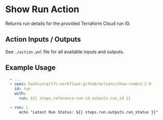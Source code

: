 # Show Run Action

Returns run details for the provided Terraform Cloud run ID.

## Action Inputs / Outputs

See `./action.yml` file for all available inputs and outputs.

## Example Usage

```yml
  - ...
  - uses: hashicorp/tfc-workflows-github/actions/show-run@v1.2.0
    id: run
    with:
      run: ${{ steps.reference-run-id.outputs.run_id }}

  - run: |
      echo "Latest Run Status: ${{ steps.run.outputs.run_status }}"
```
